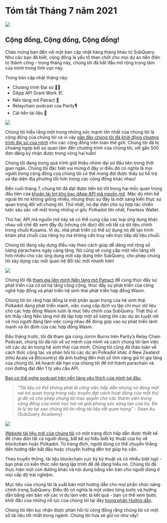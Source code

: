 # Tóm tắt Tháng 7 năm 2021

![](https://miro.medium.com/max/1400/1*2z3_9s-SY7dAvfe6xf9IDA.png)

## Cộng đồng, Cộng đồng, Cộng đồng!


Chào mừng bạn đến với một bản cập nhật hàng tháng khác từ SubQuery. Như các bạn đã biết, cộng đồng là yếu tố then chốt cho mọi dự án tiền điện tử thành công - trong tháng này, chúng tôi đã bắt đầu mở rộng trọng tâm của mình trong lĩnh vực này.

Trong bản cập nhật tháng này:

-   Chương trình Đại sứ 👩💼
-   DApp API Grant Work 🏗
-   Nền tảng mở Patract 🌃
-   Relaychain podcast của Parity🎙
-   Cải tiến tài liệu 📑


![](https://miro.medium.com/max/1400/0*pe3Z3x1lGb_RLa5x)

Chúng tôi hiểu rằng một trong những sức mạnh lớn nhất của chúng tôi là cộng đồng của chúng tôi và vì vậy [gần đây chúng tôi đã khởi động chương trình đại sứ của mình](https://subquery.medium.com/introducing-the-subquery-ambassador-program-aa82613ab804) cho các cộng đồng trên toàn thế giới. Chúng tôi đã bị choáng ngợp bởi sự quan tâm đến chương trình của chúng tôi, với gần 500 đơn đăng ký nhận được trong vòng hai tuần!

Chúng tôi đang trong quá trình giới thiệu nhóm đại sứ đầu tiên trong thời gian ngắn. Chúng tôi đặc biệt vui mừng ở đây vì điều đó có nghĩa là mọi người trong cộng đồng của chúng tôi có thể mong đợi được thấy sự hỗ trợ và đại diện địa phương tốt hơn trong các cộng đồng khác nhau!

Đến cuối tháng 7, chúng tôi đã đạt được tiến bộ tốt trong hai mốc quan trọng đầu tiên của [khoản tài trợ kho bạc dApp API mã nguồn mở](https://kusama.polkassembly.io/treasury/95). Mặc dù nhìn bề ngoài thì nó không giống nhiều, nhưng thực sự đây là một sáng kiến ​​thực sự quan trọng đối với chúng tôi. Thứ nhất, nó đại diện cho sự hợp tác chiến lược sâu sắc với một trong những ví gốc Polkadot lớn nhất, Fearless Wallet.

Thứ hai, API mã nguồn mở này sẽ có thể cung cấp các loại ứng dụng khác nhau với chế độ xem đầy đủ (nhưng chỉ đọc) đối với tất cả dữ liệu chính trong chuỗi Kusama. Ví dụ. nhà phát triển có thể sử dụng nó để tạo trình khám phá chuỗi của riêng họ mà không cần truy vấn trực tiếp dữ liệu chuỗi.

Chúng tôi đang xây dựng điều này theo cách giúp dễ dàng mở rộng số lượng parachains ngày càng tăng. Nó cũng sẽ cung cấp một nền tảng tốt hơn nhiều cho các ứng dụng mới xây dựng trên SubQuery, cho phép chúng tôi xây dựng các mối quan hệ đối tác mới nhanh hơn!

![](https://miro.medium.com/max/1400/0*AhM68fyjjSp_2edZ)

Chúng tôi đã [tham gia liên minh Nền tảng mở Patract](https://subquery.medium.com/subquery-is-joining-the-patract-open-platform-91682c748a57) để cùng thúc đẩy sự phát triển của cơ sở hạ tầng công cộng, thúc đẩy sự phát triển của công nghệ hợp đồng và phát triển hệ sinh thái phát triển hợp đồng Wasm.

Chúng tôi tin rằng hợp đồng là một phần quan trọng của hệ sinh thái Polkadot đang phát triển mạnh, việc cung cấp dịch vụ lập chỉ mục dữ liệu cho các hợp đồng Wasm luôn là mục tiêu chính của SubQuery. Thật thú vị khi thấy rằng Nền tảng mở đã tập hợp một số lượng lớn các dự án tuyệt vời và mọi người đang làm việc cùng nhau để đóng góp vào sự phát triển lành mạnh và ổn định của các hợp đồng Wasm.

Đầu tháng trước, tôi đã tham gia cùng Jorrin Burns trên Parity’s Relay Chain Podcast, chúng tôi đã nói về sứ mệnh của mình và cách chúng tôi làm việc với các dự án trong hệ sinh thái của mình. Chúng tôi cũng đã thảo luận về cách thức cộng tác và phản hồi từ các dự án Polkadot khác ở New Zealand (như Acala và Bitcountry) đã ảnh hưởng đến một số tính năng giá trị gia tăng của chúng tôi, kế hoạch dài hạn của chúng tôi để trở thành parachain và con đường đạt đến 1 tỷ yêu cầu API.

[Bạn có thể nghe podcast trên nền tảng yêu thích của mình tại đây.](https://relaychain.fm/35-querying-the-worlds-data-with-subquery)

> _“Tài liệu có thể không phải là công việc hấp dẫn nhưng nó đóng một vai trò quan trọng trong việc truyền đạt cách hoạt động của một thứ gì đó và cho phép chúng tôi trao quyền cho các thành viên trong cộng đồng của mình học hỏi và giải phóng sức sáng tạo của họ. Đó là lý do tại sao chúng tôi tin rằng tài liệu rất quan trọng”_ - Sean Au (SubQuery Academy)

![](https://miro.medium.com/max/1200/0*tvcfXFxHc6shdmAy.gif)

[Website tài liệu mới của chúng tôi](https://doc.subquery.network/) có một trang đích hấp dẫn được thiết kế để chào đón tất cả người dùng, bất kể sự hiểu biết kỹ thuật của họ về blockchain hoặc Polkadot. Từ trang đích, người dùng có thể chuyển thẳng đến hướng dẫn bắt đầu hoặc chuyển hướng đến trợ giúp họ cần.

Theo truyền thống, tài liệu blockchain cực kỳ kỹ thuật và có nhiều biệt ngữ - bạn phải có kiến thức nền tảng lập trình để dễ dàng hiểu nó. Chúng tôi đã thực hiện một con đường khác và nội dung bằng văn bản cho người dùng ở mọi cấp độ trải nghiệm.

Mục tiêu của chúng tôi là xuất bản một hướng dẫn cho mọi phần chức năng chính trong SubQuery. Điều đó có nghĩa là một video từng bước và hướng dẫn bằng văn bản với các ví dụ làm việc là kết quả - bạn có thể xem bước khởi đầu của những nỗ lực của chúng tôi tại đây [trong phần Hướng dẫn](https://doc.subquery.network/tutorials_examples/howto.html).

Chúng tôi liên tục nhận được phản hồi từ cộng đồng rằng chúng tôi có một số tài liệu tốt nhất trong ngành. Chúng tôi hứa sẽ giữ nó như vậy!
